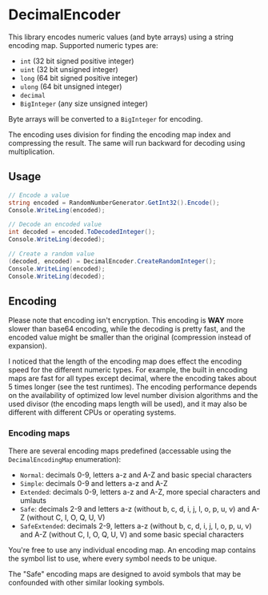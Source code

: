# DecimalEncoder

This library encodes numeric values (and byte arrays) using a string encoding map. Supported numeric types are:

- `int` (32 bit signed positive integer)
- `uint` (32 bit unsigned integer)
- `long` (64 bit signed positive integer)
- `ulong` (64 bit unsigned integer)
- `decimal`
- `BigInteger` (any size unsigned integer)

Byte arrays will be converted to a `BigInteger` for encoding.

The encoding uses division for finding the encoding map index and compressing the result. The same will run backward for decoding using multiplication.

## Usage

```cs
// Encode a value
string encoded = RandomNumberGenerator.GetInt32().Encode();
Console.WriteLing(encoded);

// Decode an encoded value
int decoded = encoded.ToDecodedInteger();
Console.WriteLing(decoded);

// Create a random value
(decoded, encoded) = DecimalEncoder.CreateRandomInteger();
Console.WriteLing(encoded);
Console.WriteLing(decoded);
```

## Encoding

Please note that encoding isn't encryption. This encoding is **WAY** more slower than base64 encoding, while the decoding is pretty fast, and the encoded value might be smaller than the original (compression instead of expansion).

I noticed that the length of the encoding map does effect the encoding speed for the different numeric types. For example, the built in encoding maps are fast for all types except decimal, where the encoding takes about 5 times longer (see the test runtimes). The encoding performance depends on the availability of optimized low level number division algorithms and the used divisor (the encoding maps length will be used), and it may also be different with different CPUs or operating systems.

### Encoding maps

There are several encoding maps predefined (accessable using the `DecimalEncodingMap` enumeration):

- `Normal`: decimals 0-9, letters a-z and A-Z and basic special characters
- `Simple`: decimals 0-9 and letters a-z and A-Z
- `Extended`: decimals 0-9, letters a-z and A-Z, more special characters and umlauts
- `Safe`: decimals 2-9 and letters a-z (without b, c, d, i, j, l, o, p, u, v) and A-Z (without C, I, O, Q, U, V)
- `SafeExtended`: decimals 2-9, letters a-z (without b, c, d, i, j, l, o, p, u, v) and A-Z (without C, I, O, Q, U, V) and some basic special characters

You're free to use any individual encoding map. An encoding map contains the symbol list to use, where every symbol needs to be unique.

The "Safe" encoding maps are designed to avoid symbols that may be confounded with other similar looking symbols.
